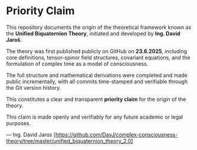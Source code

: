 # Priority Claim

This repository documents the origin of the theoretical framework known as the **Unified Biquaternion Theory**, initiated and developed by **Ing. David Jaroš**.

The theory was first published publicly on GitHub on **23.6.2025**, including core definitions, tensor-spinor field structures, covariant equations, and the formulation of complex time as a model of consciousness.

The full structure and mathematical derivations were completed and made public incrementally, with all commits time-stamped and verifiable through the Git version history.

This constitutes a clear and transparent **priority claim** for the origin of the theory.

This claim is made openly and verifiably for any future academic or legal purposes.

—
Ing. David Jaros
[https://github.com/DavJ/complex-consciousness-theory/tree/master/unified_biquaternion_theory_2.0]
